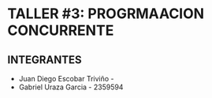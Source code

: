 # TALLER #3: PROGRMAACION CONCURRENTE

## INTEGRANTES

- Juan Diego Escobar Triviño - 
- Gabriel Uraza Garcia - 2359594
